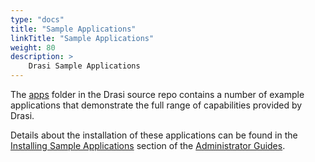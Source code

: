 ```yaml
---
type: "docs"
title: "Sample Applications"
linkTitle: "Sample Applications"
weight: 80
description: >
    Drasi Sample Applications
---
```


The [apps](https://dev.azure.com/azure-octo/Incubations/_git/ReactiveGraph?version=GBdevelop&path=/apps) folder in the Drasi source repo contains a number of example applications that demonstrate the full range of capabilities provided by Drasi. 

Details about the installation of these applications can be found in the [Installing Sample Applications](/administrator/sample-app-deployment) section of the [Administrator Guides](/administrator).